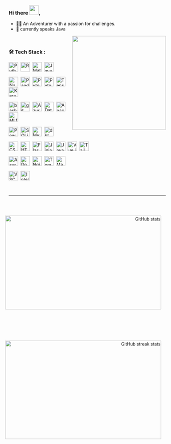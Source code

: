 <!--<img src="https://github.com/brookeHD/sitepoint-github-profile/blob/7308b2cdac95ae52d71dc30d14006b44ce7baf1c/assets/github-header-image.png" width="1200px">-->
<!-- <img align="right" src="https://media.giphy.com/media/XGDJ1ExcBfvzYdBGbi/giphy.gif" height="300"/> -->

### Hi there <img src="https://media.giphy.com/media/hvRJCLFzcasrR4ia7z/giphy.gif" width="30px"/>,
- 👩‍💻 An Adventurer with a passion for challenges.
- 🌱 currently speaks Java 
<!-- - 📫 Reach me at brooke.chu4ds@gmail.com -->

<img align=right src="https://media.giphy.com/media/1tDAzdBoIl5GwAsgpd/giphy.gif" height="300" />&nbsp;&nbsp;
### 🛠 Tech Stack :
<div>
  <img src="https://cdn.jsdelivr.net/gh/devicons/devicon/icons/python/python-original.svg" title="Python" width="30" height="30"/>&nbsp;
  <img src="https://cdn.jsdelivr.net/gh/devicons/devicon/icons/r/r-original.svg" title="R" width="30" height="30"/>&nbsp;
  <img src="https://cdn.jsdelivr.net/gh/devicons/devicon/icons/matlab/matlab-original.svg" title="MatLab" width="30" height="30"/>&nbsp;
  <img src="https://cdn.jsdelivr.net/gh/devicons/devicon/icons/java/java-original.svg" title="Java" width="30" height="30"/>&nbsp;
  
  <img src="https://cdn.jsdelivr.net/gh/devicons/devicon/icons/numpy/numpy-original.svg" title="Numpy" width="30" height="30"/>&nbsp;
  <img src="https://cdn.jsdelivr.net/gh/devicons/devicon/icons/pandas/pandas-original.svg" title="Pandas" width="30" height="30"/>&nbsp;
  <img src="https://cdn.jsdelivr.net/gh/devicons/devicon/icons/pytorch/pytorch-original.svg" title="Pytorch" width="30" height="30"/>&nbsp;
  <img src="https://cdn.simpleicons.org/lightning/#792EE5" title="Pytorch Lightning" width="30" height="30"/>&nbsp; 
  <img src="https://cdn.jsdelivr.net/gh/devicons/devicon/icons/tensorflow/tensorflow-original.svg" title="Tensorflow" width="30" height="30"/>&nbsp;
  <img src="https://cdn.simpleicons.org/keras/#D00000" title="Keras" width="30" height="30"/>&nbsp;
<!--   <img src="https://cdn.jsdelivr.net/gh/devicons/devicon/icons/postgresql/postgresql-original.svg" title="PostgreSQL" width="30" height="30"/>&nbsp;
           -->
  <img src="https://cdn.simpleicons.org/gnubash/#4EAA25" title="bash" width="v" height="30"/>&nbsp;
  <img src="https://cdn.jsdelivr.net/gh/devicons/devicon/icons/git/git-original.svg" title="git" width="30" height="30"/>&nbsp;
  <img src="https://cdn.jsdelivr.net/gh/devicons/devicon/icons/azure/azure-original.svg" title="Azure" width="30" height="30"/>&nbsp;
  <img src="https://cdn.simpleicons.org/databricks/#FF3621" title="Databricks" width="30" height="30"/>&nbsp;
  <img src="https://cdn.simpleicons.org/apachespark/#E25A1C" title="Apache Spark" width="30" height="v"/>&nbsp;
  <img src="https://cdn.simpleicons.org/mlflow/#0194E2" title="MLflow" width="30" height="30"/>&nbsp;
  <!--   <img src="https://cdn.jsdelivr.net/gh/devicons/devicon/icons/kubernetes/kubernetes-plain.svg" title="Kubernetes" width="30" height="30"/>&nbsp;
  <img src="https://cdn.jsdelivr.net/gh/devicons/devicon/icons/terraform/terraform-original.svg" title="Terraform" width="30" height="30"/>&nbsp;
  <img src="https://cdn.simpleicons.org/apachekafka/white" title="Apache Kafka" width="30" height="30"/>&nbsp; -->
  <img src="https://cdn.simpleicons.org/powerbi/#F2C811" title="Power BI" width="30" height="30"/>&nbsp;
  <img src="https://cdn.jsdelivr.net/gh/devicons/devicon/icons/sqlite/sqlite-original.svg" title="SQLite" width="30" height="30"/>&nbsp;
  <img src="https://cdn.jsdelivr.net/gh/devicons/devicon/icons/mysql/mysql-original.svg" title="MySQL" width="30" height="30"/>&nbsp;
  <img src="https://cdn.simpleicons.org/dbt/#FF694B" title="dbt" width="30" height="30"/>&nbsp;
<!--   <img src="https://cdn.jsdelivr.net/gh/devicons/devicon/icons/grafana/grafana-original.svg" title="Grafana" width="30" height="30"/>&nbsp;
 -->
  <img src="https://cdn.jsdelivr.net/gh/devicons/devicon/icons/css3/css3-original.svg" title="CSS3" width="30" height="30"/>&nbsp;
  <img src="https://cdn.jsdelivr.net/gh/devicons/devicon/icons/html5/html5-original.svg" title="HTML5" width="30" height="30"/>&nbsp;
  <img src="https://cdn.simpleicons.org/flask/#000000" title="Flask" width="30" height="30"/>&nbsp;
  <img src="https://cdn.simpleicons.org/jinja/#B41717" title="Jinja" width="30" height="30"/>&nbsp;
  <img src="https://cdn.jsdelivr.net/gh/devicons/devicon/icons/javascript/javascript-plain.svg" title="JavaScript" width="30" height="30"/>&nbsp;
  <img src="https://cdn.jsdelivr.net/gh/devicons/devicon/icons/vuejs/vuejs-original.svg" title="Vue.js" width="30" height="30"/>&nbsp;
  <img src="https://cdn.jsdelivr.net/gh/devicons/devicon/icons/tailwindcss/tailwindcss-plain.svg" title="Tailwind CSS" width="30" height="30"/>&nbsp;

  <img src="https://cdn.simpleicons.org/azuredevops/#0078D7" title="Azure DevOps" width="30" height="30"/>&nbsp;
  <img src="https://cdn.simpleicons.org/docker/#2496ED" title="Docker" width="30" height="30"/>&nbsp;
  <img src="https://cdn.simpleicons.org/nginx/#009639" title="Nginx" width="30" height="30"/>&nbsp;
  <img src="https://cdn.jsdelivr.net/gh/devicons/devicon/icons/tomcat/tomcat-original.svg" title="Tomcat" width="30" height="30"/>&nbsp;
  <img src="https://cdn.simpleicons.org/apachemaven/#C71A36" title="Maven" width="30" height="30"/>&nbsp;

  <img src="https://cdn.jsdelivr.net/gh/devicons/devicon/icons/vscode/vscode-original.svg" title="VSCode" width="30" height="30"/>&nbsp;
  <img src="https://cdn.simpleicons.org/intellijidea/#000000" title="IntelliJ IDEA" width="30" height="30"/>&nbsp;

  <!-- <img src="https://cdn.simpleicons.org/visualstudiocode/#007ACC" title="VSCode" width="30" height="30"/>&nbsp;-->
  <!--   <img src="https://cdn.jsdelivr.net/gh/devicons/devicon/icons/flutter/flutter-original.svg" title="Flutter" width="30" height="30"/>&nbsp; -->
</div>
</br>

---

<!-- ### 🔍 My Stats : -->
<p align=right>
  <img style="float: right; margin: 50px 15px 50px 15px;" src="https://github-readme-stats.vercel.app/api?username=brookeHD&show_icons=true&count_private=true" title="GitHub stats" width="500" height="300"/>
  <img style="float: right; margin: 50px 15px 50px 15px;" src="https://streak-stats.demolab.com/?user=brookeHD" title="GitHub streak stats" width="500" height="315"/>
</p>



